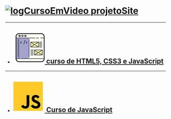 # [![logCursoEmVideo](curso%20em%20video.ico) projetoSite](https://humbertoeliasoares01.github.io/projetoSite/)
---
* ## [![html](imagens/curso-html-css.png) curso de HTML5, CSS3 e JavaScript](Curso-html.html)
---
* ## [![javascript](imagens/curso-javascript.png) Curso de JavaScript](curso-js.html)